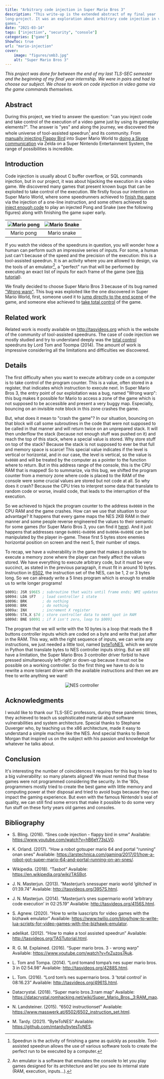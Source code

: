 ```yaml
---
title: "Arbitrary code injection in Super Mario Bros 3"
description: "This write-up is the extended abstract of my final year
long-project. It was an exploration about arbitrary code injection in video
games."
date: "2021-03-14"
tags: ["injection", "security", "console"]
categories: ["game"]
ShowToc: true
url: "mario-injection"
cover:
    image: "figures/smb3.jpg"
    alt: "Super Mario Bros 3"
---
```


*This project was done for between the end of my last TLS-SEC semester and the
beginning of my final year internship. We were in pairs and had to choose our
subject. We chose to work on code injection in video game via the game commands
themselves.*

## Abstract

During this project, we tried to answer the question: \"can you inject code and
take control of the execution of a video game just by using its gameplay
elements?\". The answer is \"yes\" and along the journey, we discovered the
whole universe of tool-assisted speedrun[^1] and its community. From [manually
injecting Flappy Bird](https://www.youtube.com/watch?v=hB6eY73sLV0) into Super
Mario World to [doing a Skype
communication](https://arstechnica.com/gaming/2017/01/how-a-robot-got-super-mario-64-and-portal-running-on-an-snes/)
via Zelda on a Super Nintendo Entertainment System, the range of possibilities
is incredible.

## Introduction

Code injection is usually about C buffer overflow, or SQL commands injection,
but in our project, it was about hijacking the execution in a video game. We
discovered many games that present known bugs that can be exploited to take
control of the execution. We firstly focus our intention on Super Mario World,
where some speedrunners achieved to [finish the game](http://tasvideos.org/3957S.html) via the injection of a
one-line instruction, and some others
achieved to [inject enough code](http://tasvideos.org/4156S.html) to play an injected Pong and
Snake (see the following figures) along with
finishing the game super early.

![Mario pong](figures/mario_pong.png) | ![Mario Snake](figures/mario_snake.png)
:-----------------------------------: | :-------------------------------------:
Mario pong                            | Mario snake

If you watch the videos of the speedruns in question, you will wonder how a
human can perform such an impressive series of inputs. For some, a human just
can't because of the speed and the precision of the execution: this is a
tool-assisted speedrun. It is an activity where you are allowed to design, via
the tools of an emulator[^2], a \"perfect\" run that will be performed by
executing an exact list of inputs for each frame of the game (see [this
tutorial](http://tasvideos.org/TASTutorial.html)).

We finally decided to choose Super Mario Bros 3 because of its bug named
[\"Wrong warp\"](https://www.youtube.com/watch?v=fxZuzos7Auk). This bug was
exploited like the one discovered in Super Mario World, first, someone used it
to [jump directly to the end scene](http://tasvideos.org/4288S.html) of the
game, and someone else achieved to [take total
control](http://tasvideos.org/4961S.html) of the game.

## Related work

Related work is mostly available on <http://tasvideos.org> which is the website
of the community of tool-assisted speedruns. The case of code injection we
mostly studied and try to understand deeply was the [total
control](http://tasvideos.org/4961S.html) speedruns by Lord Tom and Toompa
(2014). The amount of work is impressive considering all the limitations and
difficulties we discovered.

## Details

The first difficulty when you want to execute arbitrary code on a computer is
to take control of the program counter. This is a value, often stored in a
register, that indicates which instruction to execute next. In Super Mario Bros
3, the entry point of our exploitation was a bug, named \"Wrong warp\": this
bug makes it possible for Mario to access a zone of the game which is not
supposed to be accessible and present a very buggy map. Especially, bouncing on
an invisible note block in this zone crashes the game.

But, what does it mean to \"crash the game\"? In our situation, bouncing on
that block will call some subroutines in the code that were not supposed to be
called in that manner and will return twice on an unprepared stack. It will
then underflow the stack (because not enough stuff was pushed on it) and reach
the top of this stack, where a special value is stored. Why store stuff on top
of the stack? Because the stack is not supposed to ever be that full and memory
space is scarce! This special value indicates if the level is vertical or
horizontal, and in our case, the level is vertical, so the value is `0x0080`
and will be treated by the computer as a pointer to the function where to
return.  But in this address range of the console, this is the CPU RAM that is
mapped! So to summarize, via this bug, we shifted the program counter from a
memory zone where code is placed to the RAM of the console were some crucial
values are stored but not code at all. So why does it crash? Because the CPU
tries to interpret some data that translate to random code or worse, invalid
code, that leads to the interruption of the execution.

So we achieved to hijack the program counter to the address `0x0080` in the CPU
RAM and the game crashes. How can we use that situation to our advantage? It
happens that every game maps the NES 2KB RAM in their manner and some people
reverse engineered the values to their semantic for some games (for Super Mario
Bros 3, you can find it
[here](https://datacrystal.romhacking.net/wiki/Super_Mario_Bros._3:RAM_map)).
And it just happens that addresses range `0x0091`-`0x0096` and
`0x009A`-`0x009E` can be manipulated by the player in-game. These first 5 bytes
store enemies horizontal position on screen and the next 5, their number of
steps.

To recap, we have a vulnerability in the game that makes it possible to execute
a memory zone where the player can freely affect the values stored. We have
everything to execute arbitrary code, but it must be very succinct, as stated
in the previous paragraph, it must fit in around 10 bytes. Instruction in
[6502](https://www.masswerk.at/6502/6502_instruction_set.html), the instruction
set of the NES, can be 1, 2 or 3 bytes long. So we can already write a 5 lines
program which is enough to enable us to write longer programs!

```.asm
$0091: JSR $96E5 ; subroutine that waits until frame ends; NMI updates controllers & $15 counter
$0094: LDA $F7   ; load controller 1 state
$0096: BRK       ; do nothing
$0098: BRK       ; do nothing
$009a: INX       ; increment X register
$009b: STA,X $7d ; store controller data to next spot in RAM
$009d: BNE $0091 ; if X isn't zero, loop to $0091
```

The program that we will write with the 10 bytes is a loop that reads the 8
buttons controller inputs which are coded on a byte and write that just after
in the RAM. This way, with the right sequence of inputs, we can write any
instructions, we just needed a little tool, named
[byteToNES](https://github.com/mtardy/bytesToNES), which we wrote in Python that
translate bytes to NES controller inputs string.  But we still have a
limitation, the Super Mario Bros 3 controller driver forbid to have pressed
simultaneously left-right or down-up because it must not be possible on a
working controller. So the first thing we have to do is to rewrite a more
tolerant driver with the available instructions and then we are free to write
anything we want!

<p align="center">
  <img src="figures/nes-controller.png" title="NES controller" alt="NES controller" />
</p>

## Acknowledgments

I would like to thank our TLS-SEC professors, during these pandemic times, they
achieved to teach us sophisticated material about software vulnerabilities and
system architecture. Special thanks to Stephane Duverger who, by teaching us
the x86 architecture, made it easy to understand a simple machine like the NES.
And special thanks to Benoit Morgan that inspired us on the subject with his
passion and knowledge for whatever he talks about.

## Conclusion

It's interesting the number of coincidences it requires for this bug to lead to
a big vulnerability: so many planets aligned! We must remind that these games
were not programmed considering the security. In the '80s, programmers mostly
tried to create the best game with little memory and computing power at their
disposal and tried to avoid bugs because they can impact the gaming experience.
But even with the famous Nintendo's seal of quality, we can still find some
errors that make it possible to do some very fun stuff on these forty years old
games and consoles.

## Bibliography

-  S. Bling. (2016). “Snes code injection - flappy bird in smw” Available:
https://www.youtube.com/watch?v=hB6eY73sLV0.

-  K.  Orland. (2017).  “How  a  robot  gotsuper mario 64 and portal
“running” onan snes” Available:
https://arstechnica.com/gaming/2017/01/how-a-robot-got-super-mario-64-and-portal-running-on-an-snes/.

-  Wikipedia. (2018). “Tasbot” Available:
https://en.wikipedia.org/wiki/TASBot.

-  J. N. Masterjun. (2013). “Masterjun’s snessuper mario world ’glitched’ in
01:39.74” Available: http://tasvideos.org/3957S.html.

-  J. N. Masterjun. (2014). “Masterjun’s snes supermario world ’arbitrary
code execution’ in 02:25.19” Available: http://tasvideos.org/4156S.html.

-  S. Agnew. (2020). “How to write luascripts for video games with the
bizhawk emulator” Available:
https://www.twilio.com/blog/how-to-write-lua-scripts-for-video-games-with-the-bizhawk-emulator.

-  adelikat. (2012). “How to make a tool assisted speedrun” Available:
   http://tasvideos.org/TASTutorial.html.

-  R. G. M. Explained. (2016). “Super mario bros. 3 - wrong warp” Available:
   https://www.youtube.com/watch?v=fxZuzos7Auk.

-  L. Tom and Tompa. (2014). “Lord tomand tompa’s nes super mario bros. 3 in
   02:54.98” Available: http://tasvideos.org/4288S.html.

-  L. Tom. (2016). “Lord tom’s nes supermario bros. 3 ’total control’ in
   08:16.23” Available: http://tasvideos.org/4961S.html.

-  Datacrystal. (2018). “Super mario bros.3:ram map” Available:
   https://datacrystal.romhacking.net/wiki/Super_Mario_Bros._3:RAM_map.

-  N. Landsteiner. (2015). “6502 instructionset” Available:
   https://www.masswerk.at/6502/6502_instruction_set.html.

-  M. Tardy. (2021). “ByteToNES” Available:
   https://github.com/mtardy/bytesToNES.

[^1]: Speedrun is the activity of finishing a game as quickly as
    possible. Tool-assisted speedrun allows the use of various software
    tools to create the perfect run to be executed by a computer.

[^2]: An emulator is a software that emulates the console to let you
    play games designed for its architecture and let you see its
    internal state (RAM, execution, inputs\...).

